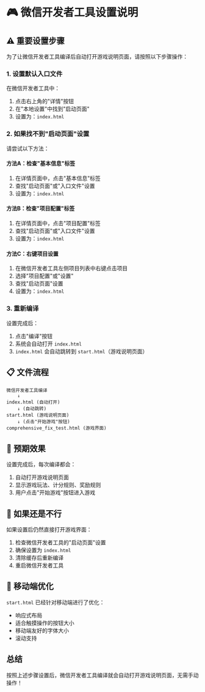 # 🎮 微信开发者工具设置说明

## ⚠️ 重要设置步骤

为了让微信开发者工具编译后自动打开游戏说明页面，请按照以下步骤操作：

### 1. 设置默认入口文件
在微信开发者工具中：
1. 点击右上角的"详情"按钮
2. 在"本地设置"中找到"启动页面"
3. 设置为：`index.html`

### 2. 如果找不到"启动页面"设置
请尝试以下方法：

#### 方法A：检查"基本信息"标签
1. 在详情页面中，点击"基本信息"标签
2. 查找"启动页面"或"入口文件"设置
3. 设置为：`index.html`

#### 方法B：检查"项目配置"标签
1. 在详情页面中，点击"项目配置"标签
2. 查找"启动页面"或"入口文件"设置
3. 设置为：`index.html`

#### 方法C：右键项目设置
1. 在微信开发者工具左侧项目列表中右键点击项目
2. 选择"项目配置"或"设置"
3. 查找"启动页面"设置
4. 设置为：`index.html`

### 3. 重新编译
设置完成后：
1. 点击"编译"按钮
2. 系统会自动打开 `index.html`
3. `index.html` 会自动跳转到 `start.html`（游戏说明页面）

## 📋 文件流程

```
微信开发者工具编译
    ↓
index.html (自动打开)
    ↓ (自动跳转)
start.html (游戏说明页面)
    ↓ (点击"开始游戏"按钮)
comprehensive_fix_test.html (游戏界面)
```

## 🎯 预期效果

设置完成后，每次编译都会：
1. 自动打开游戏说明页面
2. 显示游戏玩法、计分规则、奖励规则
3. 用户点击"开始游戏"按钮进入游戏

## 🔧 如果还是不行

如果设置后仍然直接打开游戏界面：
1. 检查微信开发者工具的"启动页面"设置
2. 确保设置为 `index.html`
3. 清除缓存后重新编译
4. 重启微信开发者工具

## 📱 移动端优化

`start.html` 已经针对移动端进行了优化：
- 响应式布局
- 适合触摸操作的按钮大小
- 移动端友好的字体大小
- 滚动支持

## 总结

按照上述步骤设置后，微信开发者工具编译就会自动打开游戏说明页面，无需手动操作！ 